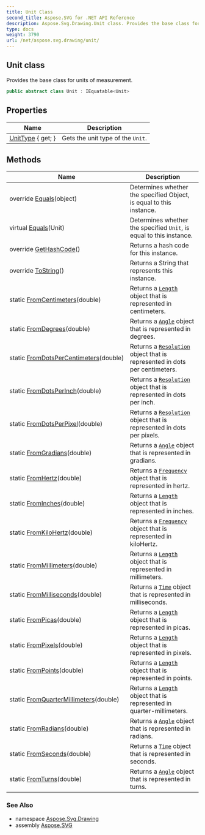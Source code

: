 ```yaml
---
title: Unit Class
second_title: Aspose.SVG for .NET API Reference
description: Aspose.Svg.Drawing.Unit class. Provides the base class for units of measurement
type: docs
weight: 3790
url: /net/aspose.svg.drawing/unit/
---
```

## Unit class

Provides the base class for units of measurement.

```csharp
public abstract class Unit : IEquatable<Unit>
```

## Properties

| Name | Description |
| --- | --- |
| [UnitType](../../aspose.svg.drawing/unit/unittype/) { get; } | Gets the unit type of the `Unit`. |

## Methods

| Name | Description |
| --- | --- |
| override [Equals](../../aspose.svg.drawing/unit/equals/#equals_1)(object) | Determines whether the specified Object, is equal to this instance. |
| virtual [Equals](../../aspose.svg.drawing/unit/equals/#equals)(Unit) | Determines whether the specified `Unit`, is equal to this instance. |
| override [GetHashCode](../../aspose.svg.drawing/unit/gethashcode/)() | Returns a hash code for this instance. |
| override [ToString](../../aspose.svg.drawing/unit/tostring/)() | Returns a String that represents this instance. |
| static [FromCentimeters](../../aspose.svg.drawing/unit/fromcentimeters/)(double) | Returns a [`Length`](../length/) object that is represented in centimeters. |
| static [FromDegrees](../../aspose.svg.drawing/unit/fromdegrees/)(double) | Returns a [`Angle`](../angle/) object that is represented in degrees. |
| static [FromDotsPerCentimeters](../../aspose.svg.drawing/unit/fromdotspercentimeters/)(double) | Returns a [`Resolution`](../resolution/) object that is represented in dots per centimeters. |
| static [FromDotsPerInch](../../aspose.svg.drawing/unit/fromdotsperinch/)(double) | Returns a [`Resolution`](../resolution/) object that is represented in dots per inch. |
| static [FromDotsPerPixel](../../aspose.svg.drawing/unit/fromdotsperpixel/)(double) | Returns a [`Resolution`](../resolution/) object that is represented in dots per pixels. |
| static [FromGradians](../../aspose.svg.drawing/unit/fromgradians/)(double) | Returns a [`Angle`](../angle/) object that is represented in gradians. |
| static [FromHertz](../../aspose.svg.drawing/unit/fromhertz/)(double) | Returns a [`Frequency`](../frequency/) object that is represented in hertz. |
| static [FromInches](../../aspose.svg.drawing/unit/frominches/)(double) | Returns a [`Length`](../length/) object that is represented in inches. |
| static [FromKiloHertz](../../aspose.svg.drawing/unit/fromkilohertz/)(double) | Returns a [`Frequency`](../frequency/) object that is represented in kiloHertz. |
| static [FromMillimeters](../../aspose.svg.drawing/unit/frommillimeters/)(double) | Returns a [`Length`](../length/) object that is represented in millimeters. |
| static [FromMilliseconds](../../aspose.svg.drawing/unit/frommilliseconds/)(double) | Returns a [`Time`](../time/) object that is represented in milliseconds. |
| static [FromPicas](../../aspose.svg.drawing/unit/frompicas/)(double) | Returns a [`Length`](../length/) object that is represented in picas. |
| static [FromPixels](../../aspose.svg.drawing/unit/frompixels/)(double) | Returns a [`Length`](../length/) object that is represented in pixels. |
| static [FromPoints](../../aspose.svg.drawing/unit/frompoints/)(double) | Returns a [`Length`](../length/) object that is represented in points. |
| static [FromQuarterMillimeters](../../aspose.svg.drawing/unit/fromquartermillimeters/)(double) | Returns a [`Length`](../length/) object that is represented in quarter-millimeters. |
| static [FromRadians](../../aspose.svg.drawing/unit/fromradians/)(double) | Returns a [`Angle`](../angle/) object that is represented in radians. |
| static [FromSeconds](../../aspose.svg.drawing/unit/fromseconds/)(double) | Returns a [`Time`](../time/) object that is represented in seconds. |
| static [FromTurns](../../aspose.svg.drawing/unit/fromturns/)(double) | Returns a [`Angle`](../angle/) object that is represented in turns. |

### See Also

* namespace [Aspose.Svg.Drawing](../../aspose.svg.drawing/)
* assembly [Aspose.SVG](../../)
